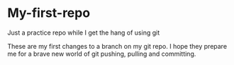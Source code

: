 # My-first-repo
Just a practice repo while I get the hang of using git

These are my first changes to a branch on my git repo. I hope they prepare me for a brave new world of git pushing, pulling and committing.
